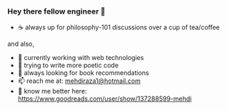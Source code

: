 
<!--
**mehhdiii/mehhdiii** is a ✨ _special_ ✨ repository because its `README.md` (this file) appears on your GitHub profile.

Here are some ideas to get you started:
-->
<!-- ![my flyer](https://user-images.githubusercontent.com/60067141/121791883-2b1c1f00-cc08-11eb-8b73-4d81ae1a8dcd.png)

 -->
### Hey there fellow engineer 👋

- :coffee: always up for philosophy-101 discussions over a cup of tea/coffee

and also,
- 🔭 currently working with web technologies
- 🌱 trying to write more poetic code
- 👯 always looking for book recommendations
- 📫 reach me at: mehdiraza1@hotmail.com
- 📖 know me better here: https://www.goodreads.com/user/show/137288599-mehdi




